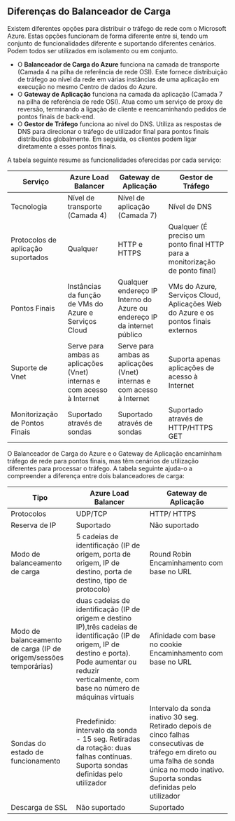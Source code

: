 ## <a name="load-balancer-differences"></a>Diferenças do Balanceador de Carga

Existem diferentes opções para distribuir o tráfego de rede com o Microsoft Azure. Estas opções funcionam de forma diferente entre si, tendo um conjunto de funcionalidades diferente e suportando diferentes cenários. Podem todos ser utilizados em isolamento ou em conjunto.

* O **Balanceador de Carga do Azure** funciona na camada de transporte (Camada 4 na pilha de referência de rede OSI). Este fornece distribuição de tráfego ao nível da rede em várias instâncias de uma aplicação em execução no mesmo Centro de dados do Azure.
* O **Gateway de Aplicação** funciona na camada da aplicação (Camada 7 na pilha de referência de rede OSI). Atua como um serviço de proxy de reversão, terminando a ligação de cliente e reencaminhando pedidos de pontos finais de back-end.
* O **Gestor de Tráfego** funciona ao nível do DNS.  Utiliza as respostas de DNS para direcionar o tráfego de utilizador final para pontos finais distribuídos globalmente. Em seguida, os clientes podem ligar diretamente a esses pontos finais.

A tabela seguinte resume as funcionalidades oferecidas por cada serviço:

| Serviço | Azure Load Balancer | Gateway de Aplicação | Gestor de Tráfego |
| --- | --- | --- | --- |
| Tecnologia |Nível de transporte (Camada 4) |Nível de aplicação (Camada 7) |Nível de DNS |
| Protocolos de aplicação suportados |Qualquer |HTTP e HTTPS |Qualquer (É preciso um ponto final HTTP para a monitorização de ponto final) |
| Pontos Finais |Instâncias da função de VMs do Azure e Serviços Cloud |Qualquer endereço IP Interno do Azure ou endereço IP da internet público |VMs do Azure, Serviços Cloud, Aplicações Web do Azure e os pontos finais externos |
| Suporte de Vnet |Serve para ambas as aplicações (Vnet) internas e com acesso à Internet |Serve para ambas as aplicações (Vnet) internas e com acesso à Internet |Suporta apenas aplicações de acesso à Internet |
| Monitorização de Pontos Finais |Suportado através de sondas |Suportado através de sondas |Suportado através de HTTP/HTTPS GET |

O Balanceador de Carga do Azure e o Gateway de Aplicação encaminham tráfego de rede para pontos finais, mas têm cenários de utilização diferentes para processar o tráfego. A tabela seguinte ajuda-o a compreender a diferença entre dois balanceadores de carga:

| Tipo | Azure Load Balancer | Gateway de Aplicação |
| --- | --- | --- |
| Protocolos |UDP/TCP |HTTP/ HTTPS |
| Reserva de IP |Suportado |Não suportado |
| Modo de balanceamento de carga |5 cadeias de identificação (IP de origem, porta de origem, IP de destino, porta de destino, tipo de protocolo) |Round Robin<br>Encaminhamento com base no URL |
| Modo de balanceamento de carga (IP de origem/sessões temporárias) |duas cadeias de identificação (IP de origem e destino IP),três cadeias de identificação (IP de origem, IP de destino e porta). Pode aumentar ou reduzir verticalmente, com base no número de máquinas virtuais |Afinidade com base no cookie<br>Encaminhamento com base no URL |
| Sondas do estado de funcionamento |Predefinido: intervalo da sonda - 15 seg. Retiradas da rotação: duas falhas contínuas. Suporta sondas definidas pelo utilizador |Intervalo da sonda inativo 30 seg. Retirado depois de cinco falhas consecutivas de tráfego em direto ou uma falha de sonda única no modo inativo. Suporta sondas definidas pelo utilizador |
| Descarga de SSL |Não suportado |Suportado |


<!--HONumber=Nov16_HO2-->


